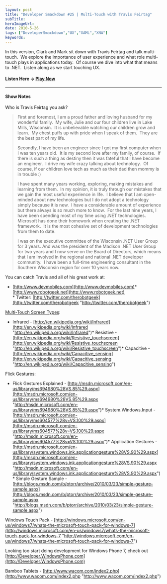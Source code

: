 ```yaml
---
layout: post 
title: "Developer Smackdown #25 | Multi-Touch with Travis Feirtag"
subTitle: 
heroImageUrl: 
date: 2010-5-26
tags: ["DeveloperSmackdown","UX","XAML","XNA"]
keywords: 
---
```


In this version, Clark and Mark sit down with Travis Feirtag and talk multi-touch.&#160; We explore the importance of user experience and what role multi-touch plays in applications today.&#160; Of course we dive into what that means to .NET.&#160; Listen along as we start touching UX.

#### Listen Here -> [Play Now](http://www.podtrac.com/pts/redirect.mp3/DeveloperSmackdown.com/Services/PodcastServices.svc/GetPodcast/ds_025.mp3)

* * *

#### Show Notes

Who is Travis Feirtag you ask?
  > First and foremost, I am a proud father and loving husband for my wonderful family.&#160; My wife, Julie and our four children live in Lake Mills, Wisconsin.&#160; It is unbelievable watching our children grow and learn.&#160; My chest puffs up with pride when I speak of them.&#160; They are the best part of my life. 
> 
> Secondly, I have been an engineer since I got my first computer when I was ten years old.&#160; It is my second love after my family, of course.&#160; If there is such a thing as destiny then it was fateful that I have become an engineer.&#160; I drive my wife crazy talking about technology.&#160; Of course, if our children love tech as much as their dad then mommy is in trouble :) 
> 
> I have spent many years working, exploring, making mistakes and learning from them.&#160; In my opinion, it is truly through our mistakes that we gain the most useful experience in life.&#160; I believe that I am open-minded about new technologies but I do not adopt a technology simply because it is new.&#160; I have a considerable amount of experience but there always is so much more to know.&#160; For the last nine years, I have been spending most of my time using .NET technologies.&#160; Microsoft has done their homework when creating the .NET framework.&#160; It is the most cohesive set of development technologies from them to date. 
> 
> I was on the executive committee of the Wisconsin .NET User Group for 3 years. And was the president of the Madison .NET User Group for two years and I now serve on the Board of Directors, which means that I am involved in the regional and national .NET developer community.&#160; I have been a full-time engineering consultant in the Southern Wisconsin region for over 10 years now.  

You can catch Travis and all of his great work at:

*   [http://www.devmobiles.com](http://www.devmobiles.com)*   <div align="left">[http://www.robotgeek.net](http://www.robotgeek.net)</div>*   Twitter: [http://twitter.com/therobotgeek](http://twitter.com/therobotgeek "http://twitter.com/therobotgeek")  

[Multi-Touch Screen Types](http://en.wikipedia.org/wiki/Touchscreen):

*   Infrared - [http://en.wikipedia.org/wiki/Infrared](http://en.wikipedia.org/wiki/Infrared "http://en.wikipedia.org/wiki/Infrared")*   Resistive - [http://en.wikipedia.org/wiki/Resistive_touchscreen](http://en.wikipedia.org/wiki/Resistive_touchscreen "http://en.wikipedia.org/wiki/Resistive_touchscreen")*   Capacitive - [http://en.wikipedia.org/wiki/Capacitive_sensing](http://en.wikipedia.org/wiki/Capacitive_sensing "http://en.wikipedia.org/wiki/Capacitive_sensing")  

Flick Gestures:

*   Flick Gestures Explained - [http://msdn.microsoft.com/en-us/library/ms694980%28VS.85%29.aspx](http://msdn.microsoft.com/en-us/library/ms694980%28VS.85%29.aspx "http://msdn.microsoft.com/en-us/library/ms694980%28VS.85%29.aspx")*   System.Windows.Input - [http://msdn.microsoft.com/en-us/library/ms604577%28v=VS.100%29.aspx](http://msdn.microsoft.com/en-us/library/ms604577%28v=VS.100%29.aspx "http://msdn.microsoft.com/en-us/library/ms604577%28v=VS.100%29.aspx")*   Application Gestures - [http://msdn.microsoft.com/en-us/library/system.windows.ink.applicationgesture%28VS.90%29.aspx](http://msdn.microsoft.com/en-us/library/system.windows.ink.applicationgesture%28VS.90%29.aspx "http://msdn.microsoft.com/en-us/library/system.windows.ink.applicationgesture%28VS.90%29.aspx")*   Simple Gesture Sample - [http://blogs.msdn.com/b/ptorr/archive/2010/03/23/simple-gesture-sample.aspx](http://blogs.msdn.com/b/ptorr/archive/2010/03/23/simple-gesture-sample.aspx "http://blogs.msdn.com/b/ptorr/archive/2010/03/23/simple-gesture-sample.aspx")  

Windows Touch Pack - [http://windows.microsoft.com/en-us/windows7/whats-the-microsoft-touch-pack-for-windows-7](http://windows.microsoft.com/en-us/windows7/whats-the-microsoft-touch-pack-for-windows-7 "http://windows.microsoft.com/en-us/windows7/whats-the-microsoft-touch-pack-for-windows-7")

Looking too start doing development for Windows Phone 7, check out [http://Developer.WindowsPhone.com](http://Developer.WindowsPhone.com)

Bamboo Tablets - [http://www.wacom.com/index2.php](http://www.wacom.com/index2.php "http://www.wacom.com/index2.php")